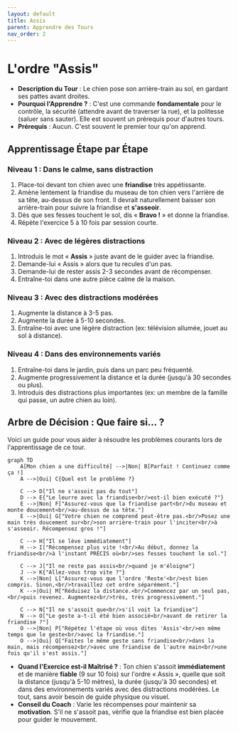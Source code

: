 ```yaml
---
layout: default
title: Assis
parent: Apprendre des Tours
nav_order: 2
---
```


# L'ordre "Assis"

- **Description du Tour** : Le chien pose son arrière-train au sol, en gardant ses pattes avant droites.
- **Pourquoi l'Apprendre ?** : C'est une commande **fondamentale** pour le contrôle, la sécurité (attendre avant de traverser la rue), et la politesse (saluer sans sauter). Elle est souvent un prérequis pour d'autres tours.
- **Prérequis** : Aucun. C'est souvent le premier tour qu'on apprend.

## Apprentissage Étape par Étape

### Niveau 1 : Dans le calme, sans distraction

1.  Place-toi devant ton chien avec une **friandise** très appétissante.
2.  Amène lentement la friandise du museau de ton chien vers l'arrière de sa tête, au-dessus de son front. Il devrait naturellement baisser son arrière-train pour suivre la friandise et **s'asseoir**.
3.  Dès que ses fesses touchent le sol, dis « **Bravo !** » et donne la friandise.
4.  Répète l'exercice 5 à 10 fois par session courte.

### Niveau 2 : Avec de légères distractions

1.  Introduis le mot « **Assis** » juste avant de le guider avec la friandise.
2.  Demande-lui « Assis » alors que tu recules d'un pas.
3.  Demande-lui de rester assis 2-3 secondes avant de récompenser.
4.  Entraîne-toi dans une autre pièce calme de la maison.

### Niveau 3 : Avec des distractions modérées

1.  Augmente la distance à 3-5 pas.
2.  Augmente la durée à 5-10 secondes.
3.  Entraîne-toi avec une légère distraction (ex: télévision allumée, jouet au sol à distance).

### Niveau 4 : Dans des environnements variés

1.  Entraîne-toi dans le jardin, puis dans un parc peu fréquenté.
2.  Augmente progressivement la distance et la durée (jusqu'à 30 secondes ou plus).
3.  Introduis des distractions plus importantes (ex: un membre de la famille qui passe, un autre chien au loin).

## Arbre de Décision : Que faire si... ?

Voici un guide pour vous aider à résoudre les problèmes courants lors de l'apprentissage de ce tour.

```mermaid
graph TD
    A[Mon chien a une difficulté] -->|Non| B[Parfait ! Continuez comme ça !]
    A -->|Oui| C{Quel est le problème ?}

    C --> D["Il ne s'assoit pas du tout"]
    D --> E{"Le leurre avec la friandise<br/>est-il bien exécuté ?"}
    E -->|Non| F["Assurez-vous que la friandise part<br/>du museau et monte doucement<br/>au-dessus de sa tête."]
    E -->|Oui| G["Votre chien ne comprend peut-être pas.<br/>Posez une main très doucement sur<br/>son arrière-train pour l'inciter<br/>à s'asseoir. Récompensez gros !"]

    C --> H["Il se lève immédiatement"]
    H --> I["Récompensez plus vite !<br/>Au début, donnez la friandise<br/>à l'instant PRÉCIS où<br/>ses fesses touchent le sol."]
    
    C --> J["Il ne reste pas assis<br/>quand je m'éloigne"]
    J --> K{"Allez-vous trop vite ?"}
    K -->|Non| L["Assurez-vous que l'ordre 'Reste'<br/>est bien compris. Sinon,<br/>travaillez cet ordre séparément."]
    K -->|Oui| M["Réduisez la distance.<br/>Commencez par un seul pas,<br/>puis revenez. Augmentez<br/>très, très progressivement."]

    C --> N["Il ne s'assoit que<br/>s'il voit la friandise"]
    N --> O["Le geste a-t-il été bien associé<br/>avant de retirer la friandise ?"]
    O -->|Non| P["Répétez l'étape où vous dites 'Assis'<br/>en même temps que le geste<br/>avec la friandise."]
    O -->|Oui| Q["Faites le même geste sans friandise<br/>dans la main, mais récompensez<br/>avec une friandise de l'autre main<br/>une fois qu'il s'est assis."]

```

- **Quand l'Exercice est-il Maîtrisé ?** : Ton chien s'assoit **immédiatement** et de manière **fiable** (9 sur 10 fois) sur l'ordre « Assis », quelle que soit la distance (jusqu'à 5-10 mètres), la durée (jusqu'à 30 secondes) et dans des environnements variés avec des distractions modérées. Le tout, sans avoir besoin de guide physique ou visuel.
- **Conseil du Coach** : Varie les récompenses pour maintenir sa **motivation**. S'il ne s'assoit pas, vérifie que la friandise est bien placée pour guider le mouvement. 
